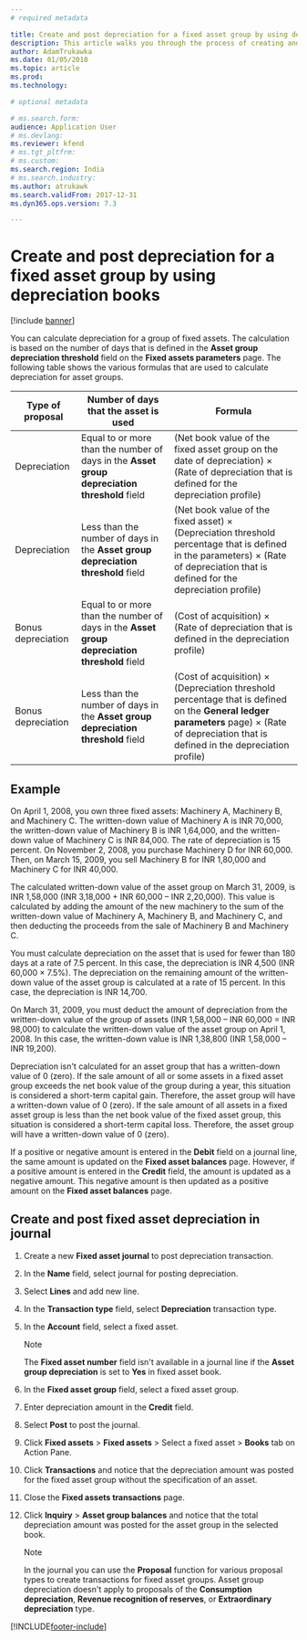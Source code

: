 ```yaml
---
# required metadata

title: Create and post depreciation for a fixed asset group by using depreciation books
description: This article walks you through the process of creating and posting depreciation for a fixed asset group by using depreciation books for India in Microsoft Dynamics 365 Finance.
author: AdamTrukawka
ms.date: 01/05/2018
ms.topic: article
ms.prod:
ms.technology:

# optional metadata

# ms.search.form:
audience: Application User
# ms.devlang:
ms.reviewer: kfend
# ms.tgt_pltfrm:
# ms.custom:
ms.search.region: India
# ms.search.industry:
ms.author: atrukawk
ms.search.validFrom: 2017-12-31
ms.dyn365.ops.version: 7.3

---
```


# Create and post depreciation for a fixed asset group by using depreciation books

[!include [banner](../includes/banner.md)]

You can calculate depreciation for a group of fixed assets. The calculation is based on the number of days that is defined in the **Asset group depreciation threshold** field on the **Fixed assets parameters** page. The following table shows the various formulas that are used to calculate depreciation for asset groups.

| Type of proposal   | Number of days that the asset is used                                                        | Formula |
|--------------------|----------------------------------------------------------------------------------------------|---------|
| Depreciation       | Equal to or more than the number of days in the **Asset group depreciation threshold** field | (Net book value of the fixed asset group on the date of depreciation) × (Rate of depreciation that is defined for the depreciation profile) |
| Depreciation       | Less than the number of days in the **Asset group depreciation threshold** field             | (Net book value of the fixed asset) × (Depreciation threshold percentage that is defined in the parameters) × (Rate of depreciation that is defined for the depreciation profile) |
| Bonus depreciation | Equal to or more than the number of days in the **Asset group depreciation threshold** field | (Cost of acquisition) × (Rate of depreciation that is defined in the depreciation profile) |
| Bonus depreciation | Less than the number of days in the **Asset group depreciation threshold** field             | (Cost of acquisition) × (Depreciation threshold percentage that is defined on the **General ledger parameters** page) × (Rate of depreciation that is defined in the depreciation profile) |

## Example

On April 1, 2008, you own three fixed assets: Machinery A, Machinery B, and Machinery C. The written-down value of Machinery A is INR 70,000, the written-down value of Machinery B is INR 1,64,000, and the written-down value of Machinery C is INR 84,000. The rate of depreciation is 15 percent. On November 2, 2008, you purchase Machinery D for INR 60,000. Then, on March 15, 2009, you sell Machinery B for INR 1,80,000 and Machinery C for INR 40,000.

The calculated written-down value of the asset group on March 31, 2009, is INR 1,58,000 (INR 3,18,000 + INR 60,000 – INR 2,20,000). This value is calculated by adding the amount of the new machinery to the sum of the written-down value of Machinery A, Machinery B, and Machinery C, and then deducting the proceeds from the sale of Machinery B and Machinery C.

You must calculate depreciation on the asset that is used for fewer than 180 days at a rate of 7.5 percent. In this case, the depreciation is INR 4,500 (INR 60,000 × 7.5%). The depreciation on the remaining amount of the written-down value of the asset group is calculated at a rate of 15 percent. In this case, the depreciation is INR 14,700.

On March 31, 2009, you must deduct the amount of depreciation from the written-down value of the group of assets (INR 1,58,000 – INR 60,000 = INR 98,000) to calculate the written-down value of the asset group on April 1, 2008. In this case, the written-down value is INR 1,38,800 (INR 1,58,000 – INR 19,200).

Depreciation isn't calculated for an asset group that has a written-down value of 0 (zero). If the sale amount of all or some assets in a fixed asset group exceeds the net book value of the group during a year, this situation is considered a short-term capital gain. Therefore, the asset group will have a written-down value of 0 (zero). If the sale amount of all assets in a fixed asset group is less than the net book value of the fixed asset group, this situation is considered a short-term capital loss. Therefore, the asset group will have a written-down value of 0 (zero).

If a positive or negative amount is entered in the **Debit** field on a journal line, the same amount is updated on the **Fixed asset balances** page. However, if a positive amount is entered in the **Credit** field, the amount is updated as a negative amount. This negative amount is then updated as a positive amount on the **Fixed asset balances** page.

## Create and post fixed asset depreciation in journal

1. Create a new **Fixed asset journal** to post depreciation transaction.
2. In the **Name** field, select journal for posting depreciation.
3. Select **Lines** and add new line.
4. In the **Transaction type** field, select **Depreciation** transaction type.
5. In the **Account** field, select a fixed asset.

    > [!NOTE]
    > The **Fixed asset number** field isn't available in a journal line if the **Asset group depreciation** is set to **Yes** in fixed asset book.

6. In the **Fixed asset group** field, select a fixed asset group.
7. Enter depreciation amount in the **Credit** field.
8. Select **Post** to post the journal.
9. Click **Fixed assets** > **Fixed assets** > Select a fixed asset > **Books** tab on Action Pane.
10. Click **Transactions** and notice that the depreciation amount was posted for the fixed asset group without the specification of an asset.
11. Close the **Fixed assets transactions** page.
12. Click **Inquiry** > **Asset group balances** and notice that the total depreciation amount was posted for the asset group in the selected book.

    > [!NOTE]
    > In the journal you can use the **Proposal** function for various proposal types to create transactions for fixed asset groups. Asset group depreciation doesn't apply to proposals of the **Consumption depreciation**, **Revenue recognition of reserves**, or **Extraordinary depreciation** type.


[!INCLUDE[footer-include](../../includes/footer-banner.md)]